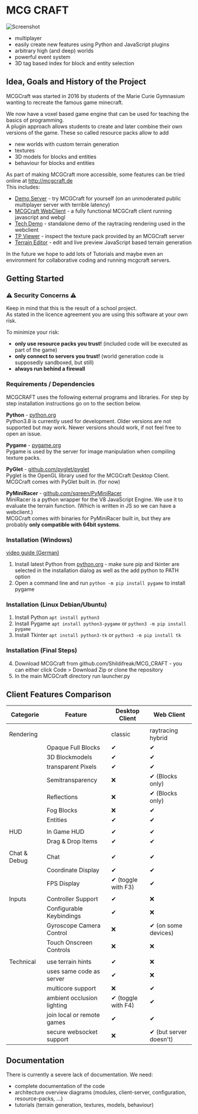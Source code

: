 # MCG CRAFT #

![Screenshot](http://mcgcraft.de/screenshots/screenshot_mcgcraft_small.png)

- multiplayer
- easily create new features using Python and JavaScript plugins
- arbitrary high (and deep) worlds
- powerful event system
- 3D tag based index for block and entity selection

## Idea, Goals and History of the Project

MCGCraft was started in 2016 by students of the Marie Curie Gymnasium wanting to recreate the famous game minecraft.

We now have a voxel based game engine that can be used for teaching the basics of programming.  
A plugin approach allows students to create and later combine their own versions of the game.
These so called resource packs allow to add
- new worlds with custom terrain generation
- textures
- 3D models for blocks and entities
- behaviour for blocks and entities

As part of making MCGCraft more accessible, some features can be tried online at http://mcgcraft.de  
This includes:
- [Demo Server](http://play.mcgcraft.de) - try MCGCraft for yourself (on an unmoderated public multiplayer server with terrible latency)
- [MCGCraft WebClient](http://mcgcraft.de/webclient/) - a fully functional MCGCraft client running javascript and webgl
- [Tech Demo](https://mcgcraft.de/webclient/techdemo_2/) - standalone demo of the raytracing rendering used in the webclient
- [TP Viewer](http://mcgcraft.de/webclient/tools/tp_viewer/) - inspect the texture pack provided by an MCGCraft server
- [Terrain Editor](https://mcgcraft.de/webclient/latest/terraintest/) - edit and live preview JavaScript based terrain generation

In the future we hope to add lots of Tutorials and maybe even an environment for collaborative coding and running mcgcraft servers.


## Getting Started

### ⚠ Security Concerns ⚠
Keep in mind that this is the result of a school project.  
As stated in the licence agreement you are using this software at your own risk.  

To minimize your risk:
- **only use resource packs you trust!** (included code will be executed as part of the game)
- **only connect to servers you trust!** (world generation code is supposedly sandboxed, but still)
- **always run behind a firewall**

### Requirements / Dependencies
MCGCRAFT uses the following external programs and libraries. For step by step installation instructions go on to the section below.

**Python** - [python.org](python.org)  
Python3.8 is currently used for development. Older versions are not supported but may work. Newer versions should work, if not feel free to open an issue.

**Pygame** - [pygame.org](pygame.org)  
Pygame is used by the server for image manipulation when compiling texture packs.

**PyGlet** - [github.com/pyglet/pyglet](github.com/pyglet/pyglet)  
Pyglet is the OpenGL library used for the MCGCraft Desktop Client.  
MCGCraft comes with PyGlet built in. (for now)

**PyMiniRacer** - [github.com/sqreen/PyMiniRacer](github.com/sqreen/PyMiniRacer)  
MiniRacer is a python wrapper for the V8 JavaScript Engine. We use it to evaluate the terrain function. (Which is written in JS so we can have a webclient.)  
MCGCraft comes with binaries for PyMiniRacer built in, but they are probably **only compatible with 64bit systems**.


### Installation (Windows)
[video guide (German)](https://www.youtube.com/watch?v=ND9UUnEKVWU)
1. Install latest Python from [python.org](https://www.python.org/downloads/) -	make sure pip and tkinter are selected in the installation dialog as well as the add python to PATH option
2. Open a command line and run `python -m pip install pygame` to install pygame

### Installation (Linux Debian/Ubuntu)
1. Install Python `apt install python3`
2. Install Pygame `apt install python3-pygame` or `python3 -m pip install pygame`
3. Install Tkinter `apt install python3-tk` or `python3 -m pip install tk`

### Installation (Final Steps)
4. Download MCGCraft from github.com/Shildifreak/MCG_CRAFT - you can either click Code > Download Zip or clone the repository
5. In the main MCGCraft directory run launcher.py

## Client Features Comparison

| Categorie      | Feature                    | Desktop Client      | Web Client             |
|----------------|----------------------------|---------------------|------------------------|
|                |                            |                     |                        |
| Rendering      |                            | classic             | raytracing hybrid      |
|                | Opaque Full Blocks         | ✔                   | ✔                      |
|                | 3D Blockmodels             | ✔                   | ✔                      |
|                | transparent Pixels         | ✔                   | ✔                      |
|                | Semitransparency           | ❌                  | ✔ (Blocks only)        |
|                | Reflections                | ❌                  | ✔ (Blocks only)        |
|                | Fog Blocks                 | ❌                  | ✔                      |
|                | Entities                   | ✔                   | ✔                      |
|                |                            |                     |                        |
| HUD            | In Game HUD                | ✔                   | ✔                      |
|                | Drag & Drop Items          | ✔                   | ✔                      |
|                |                            |                     |                        |
| Chat & Debug   | Chat                       | ✔                   | ✔                      |
|                | Coordinate Display         | ✔                   | ✔                      |
|                | FPS Display                | ✔ (toggle with F3)  | ✔                      |
|                |                            |                     |                        |
| Inputs         | Controller Support         | ✔                   | ❌                     |
|                | Configurable Keybindings   | ✔                   | ❌                     |
|                | Gyroscope Camera Control   | ❌                  | ✔ (on some devices)    |
|                | Touch Onscreen Controls    | ❌                  | ❌                     |
|                |                            |                     |                        |
| Technical      | use terrain hints          | ✔                   | ❌                     |
|                | uses same code as server   | ✔                   | ❌                     |
|                | multicore support          | ❌                  | ✔                      |
|                | ambient occlusion lighting | ✔ (toggle with F4)  | ✔                      |
|                | join local or remote games | ✔                   | ✔                      |
|                | secure websocket support   | ❌                  | ✔ (but server doesn't) |

## Documentation

There is currently a severe lack of documentation.
We need:
- complete documentation of the code
- architecture overview diagrams (modules, client-server, configuration, resource-packs, ...)
- tutorials (terrain generation, textures, models, behaviour)
